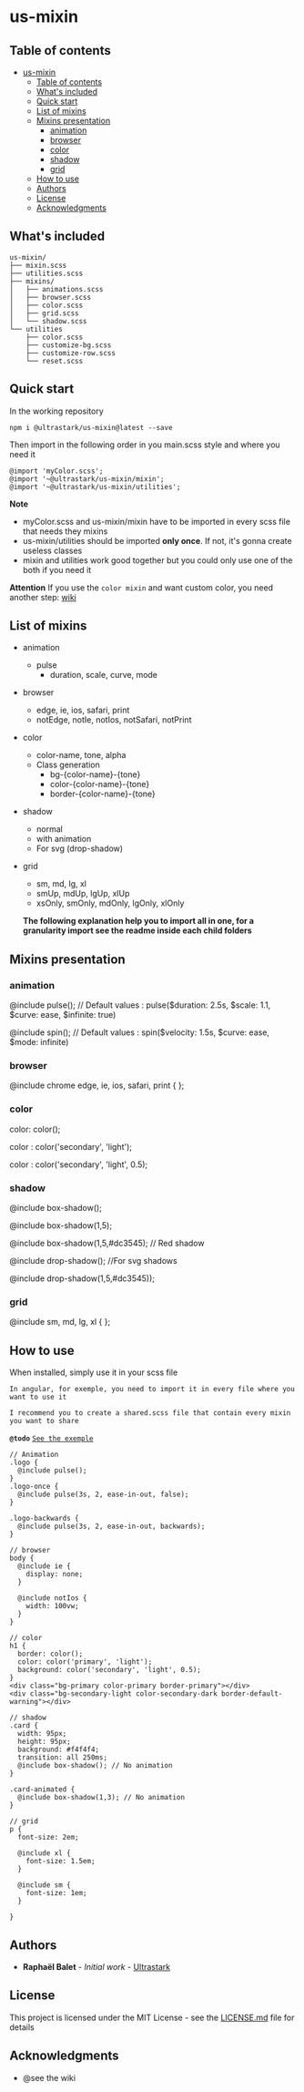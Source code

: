 # us-mixin

## Table of contents

- [us-mixin](#us-mixin)
  - [Table of contents](#table-of-contents)
  - [What's included](#whats-included)
  - [Quick start](#quick-start)
  - [List of mixins](#list-of-mixins)
  - [Mixins presentation](#mixins-presentation)
    - [animation](#animation)
    - [browser](#browser)
    - [color](#color)
    - [shadow](#shadow)
    - [grid](#grid)
  - [How to use](#how-to-use)
  - [Authors](#authors)
  - [License](#license)
  - [Acknowledgments](#acknowledgments)

## What's included

```
us-mixin/
├── mixin.scss
├── utilities.scss
├── mixins/
│   ├── animations.scss
│   ├── browser.scss
│   ├── color.scss
│   ├── grid.scss
│   └── shadow.scss
└── utilities
    ├── color.scss
    ├── customize-bg.scss
    ├── customize-row.scss
    └── reset.scss
```

## Quick start

In the working repository

```
npm i @ultrastark/us-mixin@latest --save
```

Then import in the following order in you main.scss style and where you need it

```
@import 'myColor.scss';
@import '~@ultrastark/us-mixin/mixin';
@import '~@ultrastark/us-mixin/utilities';
```

**Note**
- myColor.scss and us-mixin/mixin have to be imported in every scss file that needs they mixins
- us-mixin/utilities should be imported **only once**. If not, it's gonna create useless classes
- mixin and utilities work good together but you could only use one of the both if you need it

**Attention**
If you use the `color mixin` and want custom color, you need another step: [wiki](https://github.com/ultrastark/us-mixin/wiki/color)


## List of mixins

- animation

  - pulse
    - duration, scale, curve, mode

- browser

  - edge, ie, ios, safari, print
  - notEdge, notIe, notIos, notSafari, notPrint

- color

  - color-name, tone, alpha
  - Class generation
    - bg-{color-name}-{tone}
    - color-{color-name}-{tone}
    - border-{color-name}-{tone}

- shadow

  - normal
  - with animation
  - For svg (drop-shadow)

- grid

  - sm, md, lg, xl
  - smUp, mdUp, lgUp, xlUp
  - xsOnly, smOnly, mdOnly, lgOnly, xlOnly

  **The following explanation help you to import all in one, for a granularity import see the readme inside each child folders**

## Mixins presentation

### animation

@include pulse(); // Default values : pulse($duration: 2.5s, $scale: 1.1, $curve: ease, $infinite: true)

@include spin(); // Default values : spin($velocity: 1.5s, $curve: ease, \$mode: infinite)

### browser

@include chrome edge, ie, ios, safari, print { };

### color

color: color();

color : color('secondary', 'light');

color : color('secondary', 'light', 0.5);

### shadow

@include box-shadow();

@include box-shadow(1,5);

@include box-shadow(1,5,#dc3545); // Red shadow

@include drop-shadow(); //For svg shadows

@include drop-shadow(1,5,#dc3545));

### grid

@include sm, md, lg, xl { };

## How to use

When installed, simply use it in your scss file

`In angular, for exemple, you need to import it in every file where you want to use it`

`I recommend you to create a shared.scss file that contain every mixin you want to share`

**`@todo`** [`See the exemple`](https://github.com/rbalet/us-mixin)

```
// Animation
.logo {
  @include pulse();
}
.logo-once {
  @include pulse(3s, 2, ease-in-out, false);
}

.logo-backwards {
  @include pulse(3s, 2, ease-in-out, backwards);
}

// browser
body {
  @include ie {
    display: none;
  }

  @include notIos {
    width: 100vw;
  }
}

// color
h1 {
  border: color();
  color: color('primary', 'light');
  background: color('secondary', 'light', 0.5);
}
<div class="bg-primary color-primary border-primary"></div>
<div class="bg-secondary-light color-secondary-dark border-default-warning"></div>

// shadow
.card {
  width: 95px;
  height: 95px;
  background: #f4f4f4;
  transition: all 250ms;
  @include box-shadow(); // No animation
}

.card-animated {
  @include box-shadow(1,3); // No animation
}

// grid
p {
  font-size: 2em;

  @include xl {
    font-size: 1.5em;
  }

  @include sm {
    font-size: 1em;
  }

}
```

## Authors

- **Raphaël Balet** - _Initial work_ - [Ultrastark](https://ultrastark.ch)

## License

This project is licensed under the MIT License - see the [LICENSE.md](LICENSE.md) file for details

## Acknowledgments

- @see the wiki
